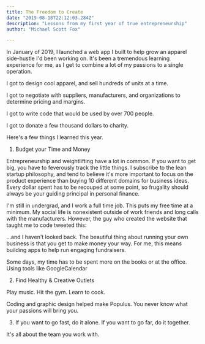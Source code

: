```yaml
---
title: The Freedom to Create
date: "2019-08-18T22:12:03.284Z"
description: "Lessons from my first year of true entrepreneurship"
author: "Michael Scott Fox"

---
```


In January of 2019, I launched a web app I built to help grow an apparel side-hustle I'd been working on. It's been a tremendous learning experience for me, as I get to combine a lot of my passions to a single operation. 

I got to design cool apparel, and sell hundreds of units at a time. 

I got to negotiate with suppliers, manufacturers, and organizations to determine pricing and margins. 

I got to write code that would be used by over 700 people. 

I got to donate a few thousand dollars to charity. 

Here's a few things I learned this year.

1. Budget your Time and Money

Entrepreneurship and weightlifting have a lot in common. If you want to get big, you have to feverously track the little things. I subscribe to the lean startup philosophy, and tend to believe it's more important to focus on the product experience than buying 10 different domains for business ideas. Every dollar spent has to be recouped at some point, so frugality should always be your guiding principal in personal finance. 

I'm still in undergrad, and I work a full time job. This puts my free time at a minimum. My social life is nonexistent outside of work friends and long calls with the manufacturers. However, the guy who created the website that taught me to code tweeted this:

<INSERT QUINCY LARSON TWEET ABOUT WORK LIFE BALANCE>

...and I haven't looked back. The beautiful thing about running your own business is that you get to make money your way. For me, this means building apps to help run engaging fundraisers. 

Some days, my time has to be spent more on the books or at the office. Using tools like GoogleCalendar 

2. Find Healthy & Creative Outlets

Play music. Hit the gym. Learn to cook. 

Coding and graphic design helped make Populus. You never know what your passions will bring you.

3. If you want to go fast, do it alone. If you want to go far, do it together.

It's all about the team you work with. 